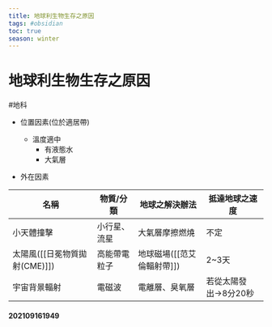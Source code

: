 ```yaml
---
title: 地球利生物生存之原因
tags: #obsidian 
toc: true
season: winter
---
```

# 地球利生物生存之原因
#地科 
- 位置因素(位於適居帶)
	- 溫度適中
		- 有液態水
		- 大氣層

- 外在因素

| 名稱 | 物質/分類 | 地球之解決辦法 | 抵達地球之速度 |
|---|---|---|---|
| 小天體撞擊 | 小行星、流星 | 大氣層摩擦燃燒 |不定|
|  太陽風([[日冕物質拋射(CME)]]) | 高能帶電粒子 | 地球磁場([[范艾倫輻射帶]]) | 2~3天|
| 宇宙背景輻射 | 電磁波 | 電離層、臭氧層 |若從太陽發出->8分20秒 |

#### 202109161949